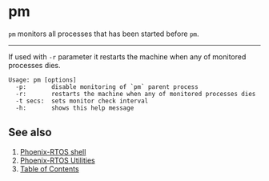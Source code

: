 # pm

`pm` monitors all processes that has been started before `pm`.

---

If used with `-r` parameter it restarts the machine when any of monitored processes dies.

```text
Usage: pm [options]
  -p:       disable monitoring of `pm` parent process
  -r:       restarts the machine when any of monitored processes dies
  -t secs:  sets monitor check interval
  -h:       shows this help message
```

## See also

1. [Phoenix-RTOS shell](psh.md)
2. [Phoenix-RTOS Utilities](../README.md)
3. [Table of Contents](../../README.md)
